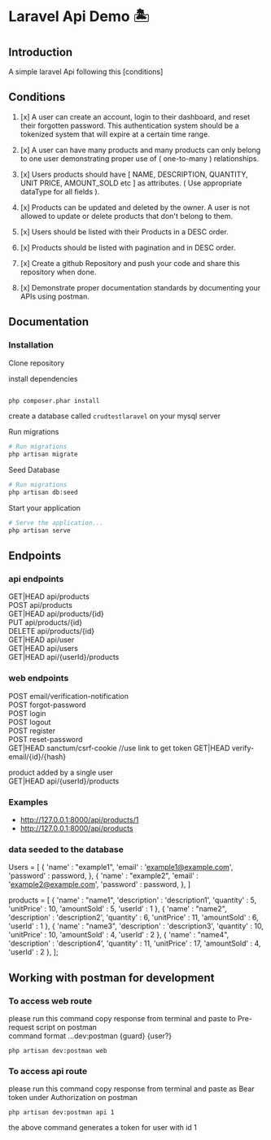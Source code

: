 # Laravel Api Demo 🏝️

## Introduction

A simple laravel Api following this [conditions]


## Conditions 

  
1. [x] A user can create an account, login to their dashboard, and reset their forgotten password. This authentication system should be a tokenized system that will expire at a certain time range.

2. [x] A user can have many products and many products can only belong to one user demonstrating proper use of ( one-to-many ) relationships.

3. [x] Users products should have [ NAME, DESCRIPTION, QUANTITY, UNIT PRICE, AMOUNT_SOLD etc ] as attributes. ( Use appropriate dataType for all fields ).

4. [x] Products can be updated and deleted by the owner. A user is not allowed to update or delete products that don't belong to them.

5. [x] Users should be listed with their Products in a DESC order.

6. [x] Products should be listed with pagination and in DESC order.

7. [x] Create a github Repository and push your code and share this repository when done.

8. [x] Demonstrate proper documentation standards by documenting your APIs using postman.


## Documentation

### Installation

Clone repository



install dependencies
```bash

php composer.phar install

```

create a database called `crudtestlaravel` on your mysql server

Run migrations
```bash
# Run migrations
php artisan migrate

```

Seed Database 
```bash
# Run migrations
php artisan db:seed

```

Start your application
```bash
# Serve the application...
php artisan serve
```

## Endpoints
### api endpoints
  GET|HEAD  api/products   
  POST      api/products   
  GET|HEAD  api/products/{id}   
  PUT       api/products/{id}   
  DELETE    api/products/{id}   
  GET|HEAD  api/user    
  GET|HEAD  api/users   
  GET|HEAD  api/{userId}/products   
### web endpoints
  POST      email/verification-notification   
  POST      forgot-password   
  POST      login   
  POST      logout   
  POST      register   
  POST      reset-password   
  GET|HEAD  sanctum/csrf-cookie             //use link to get token 
  GET|HEAD  verify-email/{id}/{hash}   

                                     


product added by a single user  
GET|HEAD api/{userId}/products  

### Examples

- http://127.0.0.1:8000/api/products/1
- http://127.0.0.1:8000/api/products


### data seeded to the database
Users = [
            {
                'name' : "example1",
                'email' : 'example1@example.com',
                'password' : password,
            },
            {
                'name' : "example2",
                'email' : 'example2@example.com',
                'password' : password,
            },
]


products = [
            {
                'name' : "name1",
                'description' : 'description1',
                'quantity' : 5,
                'unitPrice' : 10,
                'amountSold' : 5,
                'userId' : 1
            },
            {
                'name' : "name2",
                'description' : 'description2',
                'quantity' : 6,
                'unitPrice' : 11,
                'amountSold' : 6,
                'userId' : 1
            },
            {
                'name' : "name3",
                'description' : 'description3',
                'quantity' : 10,
                'unitPrice' : 10,
                'amountSold' : 4,
                'userId' : 2
            },
            {
                'name' : "name4",
                'description' : 'description4',
                'quantity' : 11,
                'unitPrice' : 17,
                'amountSold' : 4,
                'userId' : 2
            },
        ];

## Working with postman for development

### To access web route
please run this command copy response from terminal and paste to Pre-request script on postman  
command format ...dev:postman {guard} {user?}
```
php artisan dev:postman web
```

### To access api route
please run this command copy response from terminal and paste as Bear token under Authorization on postman  
```
php artisan dev:postman api 1
```
the above command generates a token for user with id 1